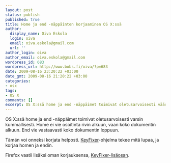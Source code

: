 ```yaml
---
layout: post
status: publish
published: true
title: Home ja end -näppäinten korjaaminen OS X:ssä
author:
  display_name: Oiva Eskola
  login: oiva
  email: oiva.eskola@gmail.com
  url: ''
author_login: oiva
author_email: oiva.eskola@gmail.com
wordpress_id: 683
wordpress_url: http://www.bobs.fi/oiva/?p=683
date: 2009-08-16 23:20:22 +03:00
date_gmt: 2009-08-16 21:20:22 +03:00
categories:
- osx
tags:
- OS X
comments: []
excerpt: OS X:ssä home ja end -näppäimet toimivat oletusarvoisesti väärin. Näin korjaat tilanteen.
---
```

<p>OS X:ssä home ja end -näppäimet toimivat oletusarvoisesti varsin kummallisesti. Home ei vie osoitinta rivin alkuun, vaan koko dokumentin alkuun. End vie vastaavasti koko dokumentin loppuun.</p>
<p>Tämän voi onneksi korjata helposti. <a title="KeyFixer &ndash; Fix Your OS X Home and End Keys" href="http://www.starryhope.com/tech/apple/2006/keyfixer/">KeyFixer</a>-ohjelma tekee mitä lupaa, ja korjaa homen ja endin.</p>
<p>Firefox vaatii lisäksi oman korjauksensa, <a title="Patches the key bindings for Mac OS X users of Firefox and Thunderbird to match the key bindings of Windows." href="https://addons.mozilla.org/en-US/firefox/addon/9796">KeyFixer-lisäosan</a>.</p>
